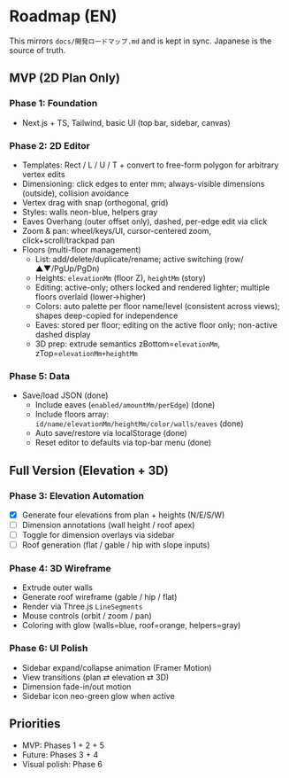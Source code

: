 # Roadmap (EN)

This mirrors `docs/開発ロードマップ.md` and is kept in sync. Japanese is the source of truth.

## MVP (2D Plan Only)

### Phase 1: Foundation
- Next.js + TS, Tailwind, basic UI (top bar, sidebar, canvas)

### Phase 2: 2D Editor
- Templates: Rect / L / U / T + convert to free-form polygon for arbitrary vertex edits
- Dimensioning: click edges to enter mm; always-visible dimensions (outside), collision avoidance
- Vertex drag with snap (orthogonal, grid)
- Styles: walls neon-blue, helpers gray
- Eaves Overhang (outer offset only), dashed, per-edge edit via click
- Zoom & pan: wheel/keys/UI, cursor-centered zoom, click+scroll/trackpad pan
- Floors (multi-floor management)
  - List: add/delete/duplicate/rename; active switching (row/▲▼/PgUp/PgDn)
  - Heights: `elevationMm` (floor Z), `heightMm` (story)
  - Editing: active-only; others locked and rendered lighter; multiple floors overlaid (lower→higher)
  - Colors: auto palette per floor name/level (consistent across views); shapes deep-copied for independence
  - Eaves: stored per floor; editing on the active floor only; non-active dashed display
  - 3D prep: extrude semantics zBottom=`elevationMm`, zTop=`elevationMm+heightMm`

### Phase 5: Data
- Save/load JSON (done)
  - Include eaves (`enabled/amountMm/perEdge`) (done)
  - Include floors array: `id/name/elevationMm/heightMm/color/walls/eaves` (done)
  - Auto save/restore via localStorage (done)
  - Reset editor to defaults via top-bar menu (done)

## Full Version (Elevation + 3D)

### Phase 3: Elevation Automation
- [x] Generate four elevations from plan + heights (N/E/S/W)
- [ ] Dimension annotations (wall height / roof apex)
- [ ] Toggle for dimension overlays via sidebar
- [ ] Roof generation (flat / gable / hip with slope inputs)

### Phase 4: 3D Wireframe
- Extrude outer walls
- Generate roof wireframe (gable / hip / flat)
- Render via Three.js `LineSegments`
- Mouse controls (orbit / zoom / pan)
- Coloring with glow (walls=blue, roof=orange, helpers=gray)

### Phase 6: UI Polish
- Sidebar expand/collapse animation (Framer Motion)
- View transitions (plan ⇄ elevation ⇄ 3D)
- Dimension fade-in/out motion
- Sidebar icon neo-green glow when active

## Priorities
- MVP: Phases 1 + 2 + 5
- Future: Phases 3 + 4
- Visual polish: Phase 6
